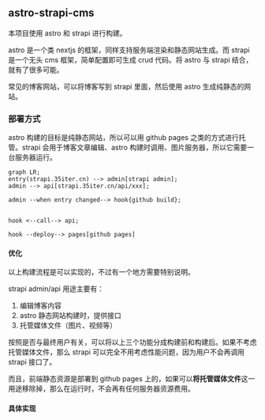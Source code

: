 ## astro-strapi-cms

本项目使用 astro 和 strapi 进行构建。

astro 是一个类 nextjs 的框架，同样支持服务端渲染和静态网站生成。而 strapi 是一个无头 cms 框架，简单配置即可生成 crud 代码。将 astro 与 strapi 结合，就有了很多可能。

常见的博客网站，可以将博客写到 strapi 里面，然后使用 astro 生成纯静态的网站。

### 部署方式

astro 构建的目标是纯静态网站，所以可以用 github pages 之类的方式进行托管。strapi 会用于博客文章编辑、astro 构建时调用、图片服务器，所以它需要一台服务器运行。

```mermaid
graph LR;
entry(strapi.35iter.cn) --> admin[strapi admin];
admin --> api[strapi.35iter.cn/api/xxx];

admin --when entry changed--> hook{github build};


hook <--call--> api;

hook --deploy--> pages[github pages]
```

#### 优化

以上构建流程是可以实现的，不过有一个地方需要特别说明。

strapi admin/api 用途主要有：

1. 编辑博客内容
2. astro 静态网站构建时，提供接口
3. 托管媒体文件（图片、视频等）

按照是否与最终用户有关，可以将以上三个功能分成构建前和构建后。如果不考虑托管媒体文件，那么 strapi 可以完全不用考虑性能问题，因为用户不会再调用 strapi 接口了。

而且，前端静态资源是部署到 github pages 上的，如果可以**将托管媒体文件**这一用途移除掉，那么在运行时，不会再有任何服务器资源费用。

#### 具体实现
